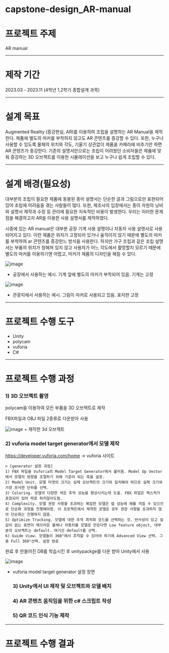 # capstone-design_AR-manual

# 프로젝트 주제

  AR manual

---
# 제작 기간

  2023.03 - 2023.11 (4학년 1,2학기 종합설계 과목)

---
# 설계 목표

  Augmented Reality (증강현실, AR)를 이용하여 조립을 설명하는 AR Manual을 제작한다. 제품에 별도의 마커를 부착하지 않고도 AR 콘텐츠를 증강할 수 있다. 또한, 누구나 사용할 수 있도록 물체의 위치와 각도, 기울기 상관없이 제품을 카메라에 비추기만 하면 AR 콘텐츠가 증강한다. 기존의 설명서만으로는 조립이 어려웠던 소비자들은 제품에 맞춰 증강하는 3D 오브젝트를 이용한 시뮬레이션을 보고 누구나 쉽게 조립할 수 있다.

---
# 설계 배경(필요성)

  대부분의 조립이 필요한 제품에 동봉된 종이 설명서는 단순한 글과 그림으로만 표현되어 있어 조립에 어려움을 겪는 사람들이 많다. 또한, 제조사의 입장에서는 종이 자원의 낭비와 설명서 제작과 수정 등 관리에 필요한 지속적인 비용이 발생한다. 우리는 이러한 문제점을 해결하고자 AR을 이용한 사용 설명서를 제작하였다.

  시중에 있는 AR manual은 대부분 공장 기계 사용 설명이나 자동차 사용 설명서로 사용되어지고 있다.
이런 제품은 위치가 고정되어 있거나 움직이지 않기 때문에 별도의 마커를 부착하여 ar 콘텐츠를 증강한느 방식을 사용한다. 하지만 가구 조립과 같은 조립 설명서는 부품의 위치가 정해져 있지 않고 사용자가 어느 각도에서 촬영할지 모르기 때문에 별도의 마커를 이용하기엔 어렵고, 마커가 제품의 디자인을 해칠 수 있다.

![image](https://github.com/Kim-yerin0904/capstone-design_AR-manual/assets/77713307/bffb8a87-e8ba-498f-aaf6-bb077341a1e8)
+ 공장에서 사용하는 예시. 기계 앞에 별도의 마커가 부착되어 있음. 기계는 고정

![image](https://github.com/Kim-yerin0904/capstone-design_AR-manual/assets/77713307/279dc2b2-f7fb-4c15-a86a-969601bf9e69)
+ 관광지에서 사용하는 예시. 그림이 마커로 사용되고 있음. 표지판 고정

---
# 프로젝트 수행 도구

 + Unity
 + polycam
 + vuforia
 + C#

---
# 프로젝트 수행 과정

  ### 1) 3D 오브젝트 촬영
 polycam을 이용하여 모든 부품을 3D 오브젝트로 제작
     
 FBX파일과 OBJ 파일 2종류로 다운받아 사용
     
![image](https://github.com/Kim-yerin0904/capstone-design_AR-manual/assets/77713307/2a4770b8-9e18-4413-a815-c954d7974d0e)
     + 제작한 3d 오브젝트

  ### 2) vuforia model target generator에서 모델 제작

   https://developer.vuforia.com/home -> vuforia 사이트
   
    > [generator 설정 과정]
    1) FBX 파일을 Vuforia의 Model Target Generator에서 불러옴. Model Up Vector에서 모델의 방향을 조절하기 위해 기준이 되는 축을 설정. 
    2) Model Unit. 모델 타겟의 크기는 실제 오브젝트의 크기와 일치해야 하므로 실제 크기와 가장 유사한 단위를 선택. 
    3) Coloring. 모델의 다양한 색은 추적 성능을 향상시키는데 도움. FBX 파일은 텍스처가 포함되어 있어 따로 하지않아도됨. 
    4) Complexity. 모델 권장 사항을 초과하는 복잡한 모델은 앱 성능에 해를 끼칠 수 있으므로 단순화 과정을 진행해야함. 이 프로젝트에서 제작한 모델은 모두 권장 사항을 초과하지 않아 단순화는 진행하지 않음. 
    5) Optimize Tracking. 모델에 대한 추적 최적화 모드를 선택하는 것. 반사성이 있고 질감이 없는 표면이 매끄러운 물체나 자동차를 모델로 만든다면 Low feature object, 대부분의 오브젝트는 default. 여기선 default를 선택. 
    6) Guide View. 모델들이 360°에서 추적할 수 있어야 하기에 Advanced View 선택. 그중 Full 360°선택. 설정 완료

완료 후 만들어진 DB를 학습시킨 후 unitypackge를 다운 받아 Unity에서 사용

  ![image](https://github.com/Kim-yerin0904/capstone-design_AR-manual/assets/77713307/e7956dc2-c5bd-4c9d-bae1-c5a875ffabdb)
+ vuforia model target generator 설정 장면

  ### 3) Unity에서 UI 제작 및 오브젝트와 모델 배치

  ### 4) AR 콘텐츠 움직임을 위한 c# 스크립트 작성

  ### 5) QR 코드 인식 기능 제작

---
# 프로젝트 수행 결과
